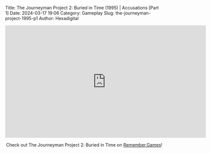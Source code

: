 Title: The Journeyman Project 2: Buried in Time (1995) | Accusations [Part 1]
Date: 2024-03-17 19:06
Category: Gameplay
Slug: the-journeyman-project-1995-p1
Author: Hexadigital

<center><iframe src="https://www.youtube.com/embed/XL4ain8JaoE?feature=oembed" allow="accelerometer; autoplay; encrypted-media; gyroscope; picture-in-picture" width="640" height="360" frameborder="0"></iframe>

Check out The Journeyman Project 2: Buried in Time on [Remember.Games](https://remember.games/game/689/the-journeyman-project-2-buried-in-time/)!</center>
